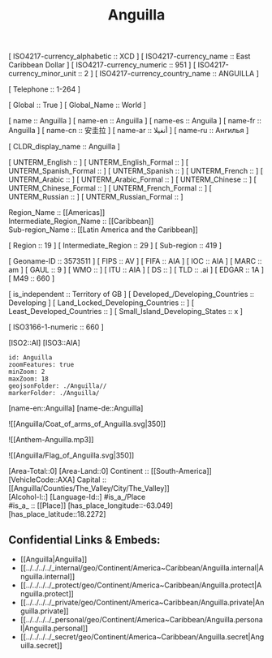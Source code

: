 ﻿---
location:
- 18.2272
- -63.049
type: Country
tags:
- geo/Country
SpocWebEntityId: 26829
isDeleted: false
confidential: public
license: CC BY-SA 4.0
isReadOnly: false
source: https://datahub.io/core/country-codes
cssclasses: Country
publish: true
title: Anguilla
linkTitle: 
keywords: 
layout: 
draft: false
publishDate: 
expiryDate: 
aliases:
- AI
- AIA
- Anguilla
- Anguila
- أنغيلا
- 安圭拉
- Ангилья
- 
Languages:
- en-AI
---


[	ISO4217-currency_alphabetic	 :: XCD ] 
[	ISO4217-currency_name	 :: East Caribbean Dollar ] 
[	ISO4217-currency_numeric	 :: 951 ] 
[	ISO4217-currency_minor_unit	 :: 2 ] 
[	ISO4217-currency_country_name	 :: ANGUILLA ] 

[	Telephone	 :: 1-264 ] 

[	Global	 :: True ] 
[	Global_Name	 :: World ] 

[	name	 :: Anguilla ] 
[	name-en	 :: Anguilla ] 
[	name-es	 :: Anguila ] 
[	name-fr	 :: Anguilla ] 
[	name-cn	 :: 安圭拉 ] 
[	name-ar	 :: أنغيلا ] 
[	name-ru	 :: Ангилья ] 

[	CLDR_display_name	 :: Anguilla ] 

[	UNTERM_English	 ::  ] 
[	UNTERM_English_Formal	 ::  ] 
[	UNTERM_Spanish_Formal	 ::  ] 
[	UNTERM_Spanish	 ::  ] 
[	UNTERM_French	 ::  ] 
[	UNTERM_Arabic	 ::  ] 
[	UNTERM_Arabic_Formal	 ::  ] 
[	UNTERM_Chinese	 ::  ] 
[	UNTERM_Chinese_Formal	 ::  ] 
[	UNTERM_French_Formal	 ::  ] 
[	UNTERM_Russian	 ::  ] 
[	UNTERM_Russian_Formal	 ::  ] 

Region_Name ::  [[Americas]]  
Intermediate_Region_Name ::  [[Caribbean]]  
Sub-region_Name ::  [[Latin America and the Caribbean]] 

[	Region	 :: 19 ] 
[	Intermediate_Region	 :: 29 ] 
[	Sub-region	 :: 419 ] 

[	Geoname-ID	 :: 3573511 ] 
[	FIPS	 :: AV ] 
[	FIFA	 :: AIA ] 
[	IOC	 :: AIA ] 
[	MARC	 :: am ] 
[	GAUL	 :: 9 ] 
[	WMO	 ::  ] 
[	ITU	 :: AIA ] 
[	DS	 ::  ] 
[	TLD	 :: .ai ] 
[	EDGAR	 :: 1A ] 
[	M49	 :: 660 ] 

[	is_independent	 :: Territory of GB ] 
[	Developed_/Developing_Countries	 :: Developing ] 
[	Land_Locked_Developing_Countries	 ::  ] 
[	Least_Developed_Countries	 ::  ] 
[	Small_Island_Developing_States	 :: x ] 

[	ISO3166-1-numeric	 :: 660 ] 



[ISO2::AI] 
[ISO3::AIA] 
```leaflet
id: Anguilla
zoomFeatures: true 
minZoom: 2 
maxZoom: 18
geojsonFolder: ./Anguilla//
markerFolder: ./Anguilla/
```

[name-en::Anguilla] 
[name-de::Anguilla] 

![[Anguilla/Coat_of_arms_of_Anguilla.svg|350]] 

![[Anthem-Anguilla.mp3]] 

![[Anguilla/Flag_of_Anguilla.svg|350]] 

[Area-Total::0] 
[Area-Land::0] 
Continent :: [[South-America]] 
[VehicleCode::AXA] 
Capital :: [[Anguilla/Counties/The_Valley/City/The_Valley]]  
[Alcohol-l::] 
[Language-Id::] 
#is_a_/Place  
#is_a_ :: [[Place]] 
[has_place_longitude::-63.049] 
[has_place_latitude::18.2272] 



## Confidential Links & Embeds: 
- [[Anguilla|Anguilla]] 
- [[../../../../_internal/geo/Continent/America~Caribbean/Anguilla.internal|Anguilla.internal]] 
- [[../../../../_protect/geo/Continent/America~Caribbean/Anguilla.protect|Anguilla.protect]] 
- [[../../../../_private/geo/Continent/America~Caribbean/Anguilla.private|Anguilla.private]] 
- [[../../../../_personal/geo/Continent/America~Caribbean/Anguilla.personal|Anguilla.personal]] 
- [[../../../../_secret/geo/Continent/America~Caribbean/Anguilla.secret|Anguilla.secret]] 

